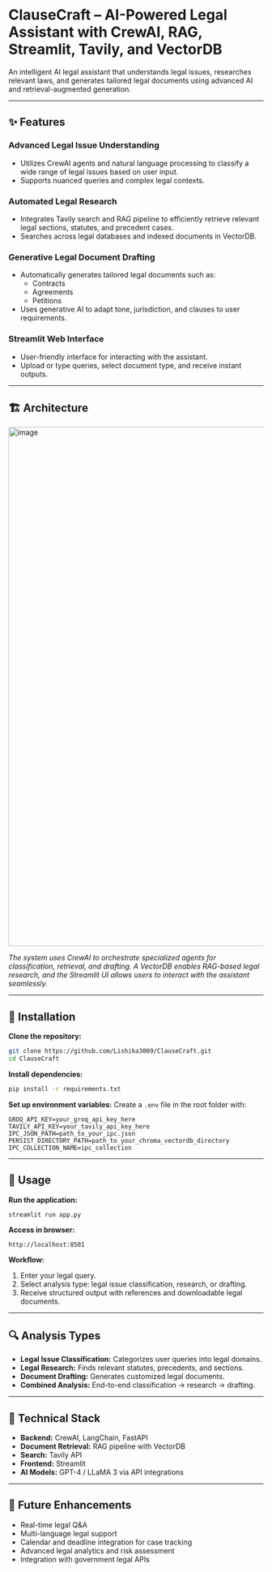 # ClauseCraft – AI-Powered Legal Assistant with CrewAI, RAG, Streamlit, Tavily, and VectorDB

An intelligent AI legal assistant that understands legal issues, researches relevant laws, and generates tailored legal documents using advanced AI and retrieval-augmented generation.

---

## ✨ Features

### **Advanced Legal Issue Understanding**
- Utilizes CrewAI agents and natural language processing to classify a wide range of legal issues based on user input.
- Supports nuanced queries and complex legal contexts.

### **Automated Legal Research**
- Integrates Tavily search and RAG pipeline to efficiently retrieve relevant legal sections, statutes, and precedent cases.
- Searches across legal databases and indexed documents in VectorDB.

### **Generative Legal Document Drafting**
- Automatically generates tailored legal documents such as:
  - Contracts
  - Agreements
  - Petitions
- Uses generative AI to adapt tone, jurisdiction, and clauses to user requirements.

### **Streamlit Web Interface**
- User-friendly interface for interacting with the assistant.
- Upload or type queries, select document type, and receive instant outputs.

---

## 🏗 Architecture

<img width="1536" height="1024" alt="image" src="https://github.com/user-attachments/assets/fa1ea5f6-2f00-4518-8ea3-7ebccb41ae07" />

*The system uses CrewAI to orchestrate specialized agents for classification, retrieval, and drafting. A VectorDB enables RAG-based legal research, and the Streamlit UI allows users to interact with the assistant seamlessly.*

---

## 🔧 Installation

**Clone the repository:**
```bash
git clone https://github.com/Lishika3009/ClauseCraft.git
cd ClauseCraft
````

**Install dependencies:**

```bash
pip install -r requirements.txt
```

**Set up environment variables:**
Create a `.env` file in the root folder with:

```
GROQ_API_KEY=your_groq_api_key_here
TAVILY_API_KEY=your_tavily_api_key_here
IPC_JSON_PATH=path_to_your_ipc.json
PERSIST_DIRECTORY_PATH=path_to_your_chroma_vectordb_directory
IPC_COLLECTION_NAME=ipc_collection
```

---

## 🎯 Usage

**Run the application:**

```bash
streamlit run app.py
```

**Access in browser:**

```
http://localhost:8501
```

**Workflow:**

1. Enter your legal query.
2. Select analysis type: legal issue classification, research, or drafting.
3. Receive structured output with references and downloadable legal documents.

---

## 🔍 Analysis Types

* **Legal Issue Classification:** Categorizes user queries into legal domains.
* **Legal Research:** Finds relevant statutes, precedents, and sections.
* **Document Drafting:** Generates customized legal documents.
* **Combined Analysis:** End-to-end classification → research → drafting.

---

## 🔧 Technical Stack

* **Backend:** CrewAI, LangChain, FastAPI
* **Document Retrieval:** RAG pipeline with VectorDB
* **Search:** Tavily API
* **Frontend:** Streamlit
* **AI Models:** GPT-4 / LLaMA 3 via API integrations

---

## 🚀 Future Enhancements

* Real-time legal Q\&A
* Multi-language legal support
* Calendar and deadline integration for case tracking
* Advanced legal analytics and risk assessment
* Integration with government legal APIs

```
